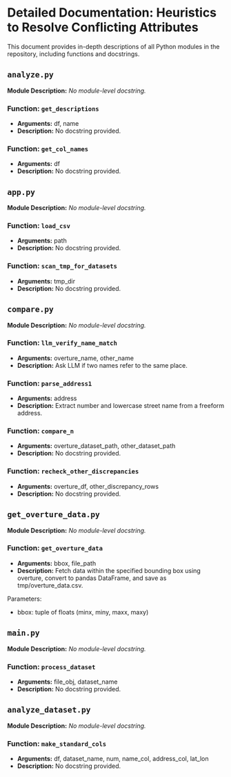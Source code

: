 # Detailed Documentation: Heuristics to Resolve Conflicting Attributes

This document provides in-depth descriptions of all Python modules in the repository, including functions and docstrings.

## `analyze.py`

**Module Description:** _No module-level docstring._

### Function: `get_descriptions`
- **Arguments:** df, name
- **Description:** No docstring provided.

### Function: `get_col_names`
- **Arguments:** df
- **Description:** No docstring provided.

## `app.py`

**Module Description:** _No module-level docstring._

### Function: `load_csv`
- **Arguments:** path
- **Description:** No docstring provided.

### Function: `scan_tmp_for_datasets`
- **Arguments:** tmp_dir
- **Description:** No docstring provided.

## `compare.py`

**Module Description:** _No module-level docstring._

### Function: `llm_verify_name_match`
- **Arguments:** overture_name, other_name
- **Description:** Ask LLM if two names refer to the same place.

### Function: `parse_address1`
- **Arguments:** address
- **Description:** Extract number and lowercase street name from a freeform address.

### Function: `compare_n`
- **Arguments:** overture_dataset_path, other_dataset_path
- **Description:** No docstring provided.

### Function: `recheck_other_discrepancies`
- **Arguments:** overture_df, other_discrepancy_rows
- **Description:** No docstring provided.

## `get_overture_data.py`

**Module Description:** _No module-level docstring._

### Function: `get_overture_data`
- **Arguments:** bbox, file_path
- **Description:** Fetch data within the specified bounding box using overture,
convert to pandas DataFrame, and save as tmp/overture_data.csv.

Parameters:
- bbox: tuple of floats (minx, miny, maxx, maxy)

## `main.py`

**Module Description:** _No module-level docstring._

### Function: `process_dataset`
- **Arguments:** file_obj, dataset_name
- **Description:** No docstring provided.

## `analyze_dataset.py`

**Module Description:** _No module-level docstring._

### Function: `make_standard_cols`
- **Arguments:** df, dataset_name, num, name_col, address_col, lat_lon
- **Description:** No docstring provided.

